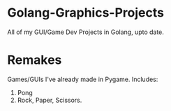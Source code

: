 # Golang-Graphics-Projects
 All of my GUI/Game Dev Projects in Golang, upto date.

# Remakes
Games/GUIs I've already made in Pygame. Includes:
  1. Pong
  2. Rock, Paper, Scissors.
